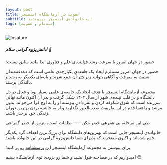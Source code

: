 ```yaml
---
layout: post
title: عضویت در آزمایشگاه اینسیچر
subtitle: به خانواده‌ی اینسیچر بپیوندید! 
tags: [ثبت‌نام , عضویت]
---
```


![Insature](https://iili.io/dZp80KJ.jpg)

##### دانش‌‌پژوه گرامی سلام! 👋


حضور در جهان امروز با سرعت رشد فزاینده‌ی علم و فناوری ابدا مانند سابق نیست؛

 حضور در جهان امروز مستلزم ایجاد یک جامعه‌ی یکپارچه‌ی علمی است که دغدغه‌مندان نسبت به معرفت و آگاهی بتوانند زیر چتر آن جمع شوند و پابه‌پای یکدیگر به رشد و بالندگی برسند.

مجموعه آزمایشگاه اینسیچر با هدف ایجاد یک جامعه‌ی علمی بسیار پویا و فعال در دل دانشگاه و در قلب تپنده‌ی شهر از سال ۱۴۰۲ شکل گرفت و بذر آن اکنون مانند نهالی سرزنده است که شوق شکوفه کردن و ثمر دادن پیوسته او را به اوج فرا می‌خواند.
بدون مرشد و راهنما قدم در این طریقت صعب‌العبور نگذارید و از به حاشیه بردن بهترین دوران زندگی خود برحذر باشید.

طی این مرحله، بی همرهی خضر مکن   ----   ظلمات است، بترس از خطر گمراهی 

خانواده‌ی اینسیچر جایی است که بهترین‌های دانشگاه برای بزرگ‌ترین اهداف گرد یکدیگر جمع شده‌اند و اکنون مفتخرند که پذیرای شما دانش‌پژوه گرامی در این خانواده باشند.


برای پیوستن به مجموعه آزمایشگاه اینسیچر این [پرسشنامه](https://forms.gle/7BoMJand4huNZNJT7) رو پر کنید؛

امیدواریم که در مصاحبه قبول بشید و شما رو بزودی توی آزمایشگاه ببینیم 😊  
